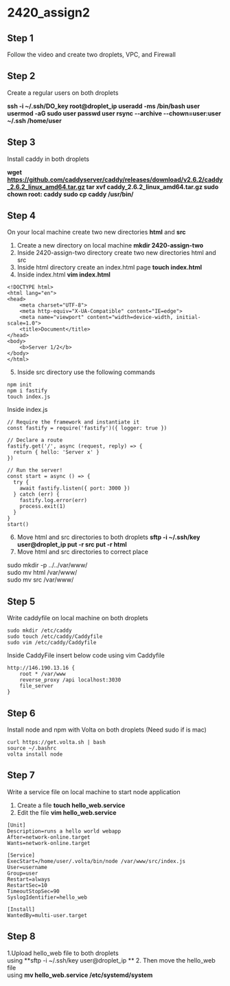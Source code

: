 # 2420_assign2

## Step 1 
Follow the video and create two droplets, VPC, and Firewall

## Step 2
Create a regular users on both droplets

**ssh -i ~/.ssh/DO_key root@droplet_ip
useradd -ms /bin/bash user
usermod -aG sudo user
passwd user
rsync --archive --chown=user:user ~/.ssh /home/user**

## Step 3
Install caddy in both droplets

**wget https://github.com/caddyserver/caddy/releases/download/v2.6.2/caddy_2.6.2_linux_amd64.tar.gz
tar xvf caddy_2.6.2_linux_amd64.tar.gz
sudo chown root: caddy
sudo cp caddy /usr/bin/**

## Step 4 
On your local machine create two new directories **html** and **src**
1. Create a new directory on local machine **mkdir 2420-assign-two**
2. Inside 2420-assign-two directory create two new directories html and src
3. Inside html directory create an index.html page **touch index.html**
4. Inside index.html **vim index.html**
```
<!DOCTYPE html>
<html lang="en">
<head>
    <meta charset="UTF-8">
    <meta http-equiv="X-UA-Compatible" content="IE=edge">
    <meta name="viewport" content="width=device-width, initial-scale=1.0">
    <title>Document</title>
</head>
<body>
    <b>Server 1/2</b>
</body>
</html>
```
5. Inside src directory use the following commands
```
npm init
npm i fastify
touch index.js
```
Inside index.js
```
// Require the framework and instantiate it
const fastify = require('fastify')({ logger: true })

// Declare a route
fastify.get('/', async (request, reply) => {
  return { hello: 'Server x' }
})

// Run the server!
const start = async () => {
  try {
    await fastify.listen({ port: 3000 })
  } catch (err) {
    fastify.log.error(err)
    process.exit(1)
  }
}
start()
```

6. Move html and src directories to both droplets 
**sftp -i ~/.ssh/key user@droplet_ip
put -r src
put -r html**
7. Move html and src directories to correct place

sudo mkdir -p ../../var/www/\
sudo mv html /var/www/\
sudo mv src /var/www/


## Step 5
Write caddyfile on local machine on both droplets
```
sudo mkdir /etc/caddy
sudo touch /etc/caddy/Caddyfile
sudo vim /etc/caddy/Caddyfile
```
Inside CaddyFile insert below code using vim Caddyfile
```
http://146.190.13.16 {
    root * /var/www
    reverse_proxy /api localhost:3030
    file_server
}
```


## Step 6
Install node and npm with Volta on both droplets (Need sudo if is mac)
```
curl https://get.volta.sh | bash
source ~/.bashrc
volta install node
```

## Step 7
Write a service file on local machine to start node application
1. Create a file **touch hello_web.service**
2. Edit the file **vim hello_web.service**
```
[Unit]
Description=runs a hello world webapp
After=network-online.target
Wants=network-online.target

[Service]
ExecStart=/home/user/.volta/bin/node /var/www/src/index.js
User=username
Group=user
Restart=always
RestartSec=10
TimeoutStopSec=90
SyslogIdentifier=hello_web

[Install]
WantedBy=multi-user.target
```

## Step 8
1.Upload hello_web file to both droplets \
using **sftp -i ~/.ssh/key user@droplet_ip **
2. Then move the hello_web file \
using **mv hello_web.service /etc/systemd/system**


